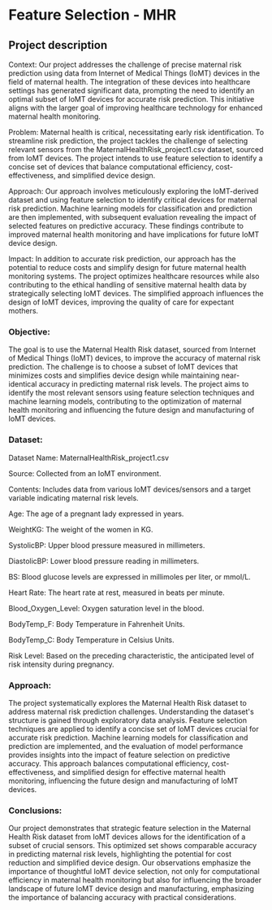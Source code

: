 # Feature Selection  - MHR
## Project description

Context: Our project addresses the challenge of precise maternal risk prediction using data from Internet of Medical Things (IoMT) devices in the field of maternal health. The integration of these devices into healthcare settings has generated significant data, prompting the need to identify an optimal subset of IoMT devices for accurate risk prediction. This initiative aligns with the larger goal of improving healthcare technology for enhanced maternal health monitoring.

Problem: Maternal health is critical, necessitating early risk identification. To streamline risk prediction, the project tackles the challenge of selecting relevant sensors from the MaternalHealthRisk_project1.csv dataset, sourced from IoMT devices. The project intends to use feature selection to identify a concise set of devices that balance computational efficiency, cost-effectiveness, and simplified device design.

Approach: Our approach involves meticulously exploring the IoMT-derived dataset and using feature selection to identify critical devices for maternal risk prediction. Machine learning models for classification and prediction are then implemented, with subsequent evaluation revealing the impact of selected features on predictive accuracy. These findings contribute to improved maternal health monitoring and have implications for future IoMT device design.

Impact: In addition to accurate risk prediction, our approach has the potential to reduce costs and simplify design for future maternal health monitoring systems. The project optimizes healthcare resources while also contributing to the ethical handling of sensitive maternal health data by strategically selecting IoMT devices. The simplified approach influences the design of IoMT devices, improving the quality of care for expectant mothers.

### Objective:

The goal is to use the Maternal Health Risk dataset, sourced from Internet of Medical Things (IoMT) devices, to improve the accuracy of maternal risk prediction. The challenge is to choose a subset of IoMT devices that minimizes costs and simplifies device design while maintaining near-identical accuracy in predicting maternal risk levels. The project aims to identify the most relevant sensors using feature selection techniques and machine learning models, contributing to the optimization of maternal health monitoring and influencing the future design and manufacturing of IoMT devices.

### Dataset:

Dataset Name: MaternalHealthRisk_project1.csv

Source: Collected from an IoMT environment.

Contents: Includes data from various IoMT devices/sensors and a target variable indicating maternal risk levels.

Age: The age of a pregnant lady expressed in years.

WeightKG: The weight of the women in KG.

SystolicBP: Upper blood pressure measured in millimeters.

DiastolicBP: Lower blood pressure reading in millimeters.

BS: Blood glucose levels are expressed in millimoles per liter, or mmol/L.

Heart Rate: The heart rate at rest, measured in beats per minute.

Blood_Oxygen_Level: Oxygen saturation level in the blood.

BodyTemp_F: Body Temperature in Fahrenheit Units.

BodyTemp_C: Body Temperature in Celsius Units.

Risk Level: Based on the preceding characteristic, the anticipated level of risk intensity during pregnancy.

### Approach:

The project systematically explores the Maternal Health Risk dataset to address maternal risk prediction challenges. Understanding the dataset's structure is gained through exploratory data analysis. Feature selection techniques are applied to identify a concise set of IoMT devices crucial for accurate risk prediction. Machine learning models for classification and prediction are implemented, and the evaluation of model performance provides insights into the impact of feature selection on predictive accuracy. This approach balances computational efficiency, cost-effectiveness, and simplified design for effective maternal health monitoring, influencing the future design and manufacturing of IoMT devices.

### Conclusions:

Our project demonstrates that strategic feature selection in the Maternal Health Risk dataset from IoMT devices allows for the identification of a subset of crucial sensors. This optimized set shows comparable accuracy in predicting maternal risk levels, highlighting the potential for cost reduction and simplified device design. Our observations emphasize the importance of thoughtful IoMT device selection, not only for computational efficiency in maternal health monitoring but also for influencing the broader landscape of future IoMT device design and manufacturing, emphasizing the importance of balancing accuracy with practical considerations.
